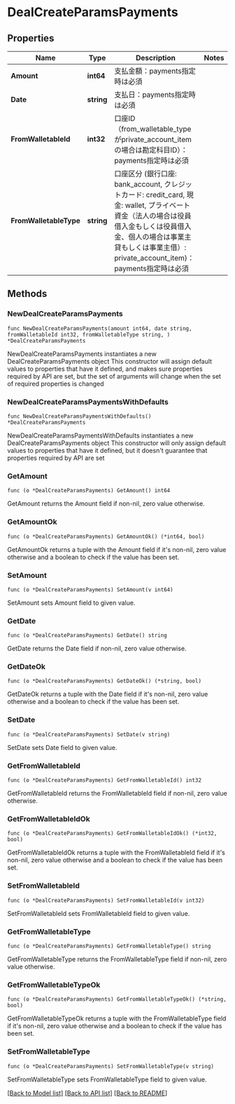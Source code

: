 # DealCreateParamsPayments

## Properties

Name | Type | Description | Notes
------------ | ------------- | ------------- | -------------
**Amount** | **int64** | 支払金額：payments指定時は必須 | 
**Date** | **string** | 支払日：payments指定時は必須 | 
**FromWalletableId** | **int32** | 口座ID（from_walletable_typeがprivate_account_itemの場合は勘定科目ID）：payments指定時は必須 | 
**FromWalletableType** | **string** | 口座区分 (銀行口座: bank_account, クレジットカード: credit_card, 現金: wallet, プライベート資金（法人の場合は役員借入金もしくは役員借入金、個人の場合は事業主貸もしくは事業主借）: private_account_item)：payments指定時は必須 | 

## Methods

### NewDealCreateParamsPayments

`func NewDealCreateParamsPayments(amount int64, date string, fromWalletableId int32, fromWalletableType string, ) *DealCreateParamsPayments`

NewDealCreateParamsPayments instantiates a new DealCreateParamsPayments object
This constructor will assign default values to properties that have it defined,
and makes sure properties required by API are set, but the set of arguments
will change when the set of required properties is changed

### NewDealCreateParamsPaymentsWithDefaults

`func NewDealCreateParamsPaymentsWithDefaults() *DealCreateParamsPayments`

NewDealCreateParamsPaymentsWithDefaults instantiates a new DealCreateParamsPayments object
This constructor will only assign default values to properties that have it defined,
but it doesn't guarantee that properties required by API are set

### GetAmount

`func (o *DealCreateParamsPayments) GetAmount() int64`

GetAmount returns the Amount field if non-nil, zero value otherwise.

### GetAmountOk

`func (o *DealCreateParamsPayments) GetAmountOk() (*int64, bool)`

GetAmountOk returns a tuple with the Amount field if it's non-nil, zero value otherwise
and a boolean to check if the value has been set.

### SetAmount

`func (o *DealCreateParamsPayments) SetAmount(v int64)`

SetAmount sets Amount field to given value.


### GetDate

`func (o *DealCreateParamsPayments) GetDate() string`

GetDate returns the Date field if non-nil, zero value otherwise.

### GetDateOk

`func (o *DealCreateParamsPayments) GetDateOk() (*string, bool)`

GetDateOk returns a tuple with the Date field if it's non-nil, zero value otherwise
and a boolean to check if the value has been set.

### SetDate

`func (o *DealCreateParamsPayments) SetDate(v string)`

SetDate sets Date field to given value.


### GetFromWalletableId

`func (o *DealCreateParamsPayments) GetFromWalletableId() int32`

GetFromWalletableId returns the FromWalletableId field if non-nil, zero value otherwise.

### GetFromWalletableIdOk

`func (o *DealCreateParamsPayments) GetFromWalletableIdOk() (*int32, bool)`

GetFromWalletableIdOk returns a tuple with the FromWalletableId field if it's non-nil, zero value otherwise
and a boolean to check if the value has been set.

### SetFromWalletableId

`func (o *DealCreateParamsPayments) SetFromWalletableId(v int32)`

SetFromWalletableId sets FromWalletableId field to given value.


### GetFromWalletableType

`func (o *DealCreateParamsPayments) GetFromWalletableType() string`

GetFromWalletableType returns the FromWalletableType field if non-nil, zero value otherwise.

### GetFromWalletableTypeOk

`func (o *DealCreateParamsPayments) GetFromWalletableTypeOk() (*string, bool)`

GetFromWalletableTypeOk returns a tuple with the FromWalletableType field if it's non-nil, zero value otherwise
and a boolean to check if the value has been set.

### SetFromWalletableType

`func (o *DealCreateParamsPayments) SetFromWalletableType(v string)`

SetFromWalletableType sets FromWalletableType field to given value.



[[Back to Model list]](../README.md#documentation-for-models) [[Back to API list]](../README.md#documentation-for-api-endpoints) [[Back to README]](../README.md)


